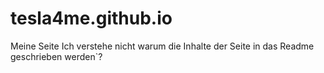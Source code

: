 # tesla4me.github.io
Meine Seite
Ich verstehe nicht warum die Inhalte der Seite in das Readme geschrieben werden`?
